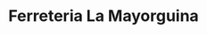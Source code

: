 ---
title: "Ferreteria La Mayorguina"
url: /los-alcarrizos/ferreteria-la-mayorguina/
shop: hardware
---